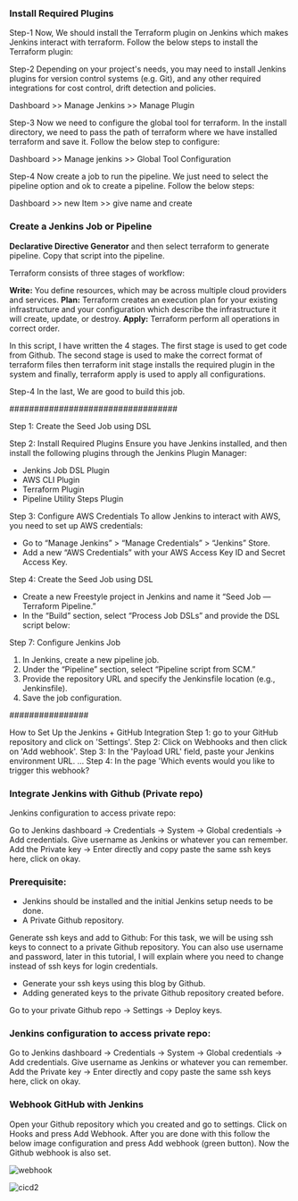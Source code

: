 ### Install Required Plugins

Step-1
Now, We should install the Terraform plugin on Jenkins which makes Jenkins interact with terraform. Follow the below steps to install the Terraform plugin:

Step-2
Depending on your project's needs, you may need to install Jenkins plugins for version control systems (e.g. Git), and any other required integrations for cost control, drift detection and policies.

Dashboard >> Manage Jenkins >> Manage Plugin

Step-3
Now we need to configure the global tool for terraform. In the install directory, we need to pass the path of terraform where we have installed terraform and save it. Follow the below step to configure:

Dashboard >> Manage jenkins >> Global Tool Configuration

Step-4
Now create a job to run the pipeline. We just need to select the pipeline option and ok to create a pipeline. Follow the below steps:

Dashboard >> new Item >> give name and create

### Create a Jenkins Job or Pipeline

**Declarative Directive Generator** and then select terraform to generate pipeline. Copy that script into the pipeline.

Terraform consists of three stages of workflow:

**Write:** You define resources, which may be across multiple cloud providers and services.
**Plan:** Terraform creates an execution plan for your existing infrastructure and your configuration which describe the infrastructure it will create, update, or destroy.
**Apply:**  Terraform perform all operations in correct order.

In this script, I have written the 4 stages. The first stage is used to get code from Github. The second stage is used to make the correct format of terraform files then terraform init stage installs the required plugin in the system and finally, terraform apply is used to apply all configurations.

Step-4
In the last, We are good to build this job.

##################################

Step 1:
Create the Seed Job using DSL


Step 2:
Install Required Plugins Ensure you have Jenkins installed, and then install the following plugins through the Jenkins Plugin Manager:

- Jenkins Job DSL Plugin
- AWS CLI Plugin
- Terraform Plugin
- Pipeline Utility Steps Plugin

Step 3:
Configure AWS Credentials To allow Jenkins to interact with AWS, you need to set up AWS credentials:

- Go to “Manage Jenkins” > “Manage Credentials” > “Jenkins” Store.
- Add a new “AWS Credentials” with your AWS Access Key ID and Secret Access Key.

Step 4:
Create the Seed Job using DSL

- Create a new Freestyle project in Jenkins and name it “Seed Job — Terraform Pipeline.”
- In the “Build” section, select “Process Job DSLs” and provide the DSL script below:


Step 7:
Configure Jenkins Job

1. In Jenkins, create a new pipeline job.
2. Under the “Pipeline” section, select “Pipeline script from SCM.”
3. Provide the repository URL and specify the Jenkinsfile location (e.g., Jenkinsfile).
4. Save the job configuration.

################

How to Set Up the Jenkins + GitHub Integration
Step 1: go to your GitHub repository and click on 'Settings'.
Step 2: Click on Webhooks and then click on 'Add webhook'.
Step 3: In the 'Payload URL' field, paste your Jenkins environment URL. ...
Step 4: In the page 'Which events would you like to trigger this webhook?

### Integrate Jenkins with Github (Private repo)

Jenkins configuration to access private repo:

Go to Jenkins dashboard -> Credentials -> System -> Global credentials -> Add credentials. Give username as Jenkins or whatever you can remember. Add the Private key -> Enter directly and copy paste the same ssh keys here, click on okay.

### Prerequisite:
- Jenkins should be installed and the initial Jenkins setup needs to be done.
- A Private Github repository.

Generate ssh keys and add to Github:
For this task, we will be using ssh keys to connect to a private Github repository. You can also use username and password, later in this tutorial, I will explain where you need to change instead of ssh keys for login credentials.

- Generate your ssh keys using this blog by Github.
- Adding generated keys to the private Github repository created before.

Go to your private Github repo -> Settings -> Deploy keys.

### Jenkins configuration to access private repo:
Go to Jenkins dashboard -> Credentials -> System -> Global credentials -> Add credentials.
Give username as Jenkins or whatever you can remember. Add the Private key -> Enter directly and copy paste the same ssh keys here, click on okay.

### Webhook GitHub with Jenkins
Open your Github repository which you created and go to settings. Click on Hooks and press Add Webhook. After you are done with this follow the below image configuration and press Add webhook (green button). Now the Github webhook is also set.

![webhook](../images/webhook.png)

![cicd2](../iamges/cicd2.png)